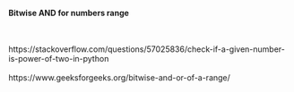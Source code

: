 **Bitwise AND for numbers range**

<br/>
<br/>
https://stackoverflow.com/questions/57025836/check-if-a-given-number-is-power-of-two-in-python
<br/>
<br/>
https://www.geeksforgeeks.org/bitwise-and-or-of-a-range/
